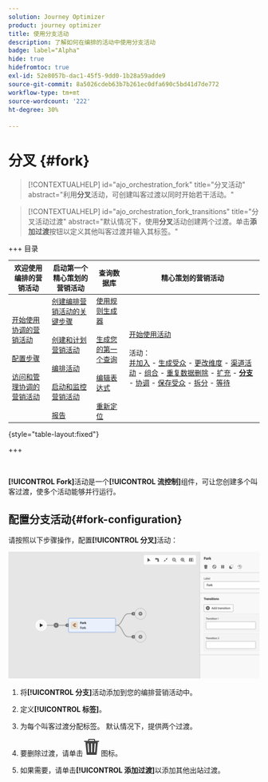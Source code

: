 ```yaml
---
solution: Journey Optimizer
product: journey optimizer
title: 使用分支活动
description: 了解如何在编排的活动中使用分支活动
badge: label="Alpha"
hide: true
hidefromtoc: true
exl-id: 52e8057b-dac1-45f5-9dd0-1b28a59adde9
source-git-commit: 8a5026cdeb63b7b261ec0dfa690c5bd41d7de772
workflow-type: tm+mt
source-wordcount: '222'
ht-degree: 30%

---
```


# 分叉 {#fork}

>[!CONTEXTUALHELP]
>id="ajo_orchestration_fork"
>title="分叉活动"
>abstract="利用&#x200B;**分叉**&#x200B;活动，可创建叫客过渡以同时开始若干活动。"

>[!CONTEXTUALHELP]
>id="ajo_orchestration_fork_transitions"
>title="分叉活动过渡"
>abstract="默认情况下，使用&#x200B;**分叉**&#x200B;活动创建两个过渡。单击&#x200B;**添加过渡**&#x200B;按钮以定义其他叫客过渡并输入其标签。"

+++ 目录

| 欢迎使用编排的营销活动 | 启动第一个精心策划的营销活动 | 查询数据库 | 精心策划的营销活动 |
|---|---|---|---|
| [开始使用协调的营销活动](../gs-orchestrated-campaigns.md)<br/><br/>[配置步骤](../configuration-steps.md)<br/><br/>[访问和管理协调的营销活动](../access-manage-orchestrated-campaigns.md) | [创建编排营销活动的关键步骤](../gs-campaign-creation.md)<br/><br/>[创建和计划营销活动](../create-orchestrated-campaign.md)<br/><br/>[编排活动](../orchestrate-activities.md)<br/><br/>[启动和监控营销活动](../start-monitor-campaigns.md)<br/><br/>[报告](../reporting-campaigns.md) | [使用规则生成器](../orchestrated-rule-builder.md)<br/><br/>[生成您的第一个查询](../build-query.md)<br/><br/>[编辑表达式](../edit-expressions.md)<br/><br/>[重新定位](../retarget.md) | [开始使用活动](about-activities.md)<br/><br/>活动：<br/>[并加入](and-join.md) - [生成受众](build-audience.md) - [更改维度](change-dimension.md) - [渠道活动](channels.md) - [组合](combine.md) - [重复数据删除](deduplication.md) - [扩充](enrichment.md) - <b>[分支](fork.md)</b> - [协调](reconciliation.md) - [保存受众](save-audience.md) - [拆分](split.md) - [等待](wait.md) |

{style="table-layout:fixed"}

+++


<br/>

**[!UICONTROL Fork]**&#x200B;活动是一个&#x200B;**[!UICONTROL 流控制]**&#x200B;组件，可让您创建多个叫客过渡，使多个活动能够并行运行。

## 配置分支活动{#fork-configuration}

请按照以下步骤操作，配置&#x200B;**[!UICONTROL 分叉]**&#x200B;活动：

![](../assets/workflow-fork.png)

1. 将&#x200B;**[!UICONTROL 分支]**&#x200B;活动添加到您的编排营销活动中。

1. 定义&#x200B;**[!UICONTROL 标签]**。

1. 为每个叫客过渡分配标签。 默认情况下，提供两个过渡。

1. 要删除过渡，请单击![](../assets/do-not-localize/Smock_Delete_18_N.svg)图标。

1. 如果需要，请单击&#x200B;**[!UICONTROL 添加过渡]**&#x200B;以添加其他出站过渡。
